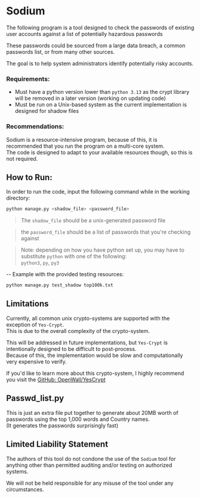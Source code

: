 # Sodium

The following program is a tool designed to check the passwords of
existing user accounts against a list of potentially hazardous passwords

These passwords could be sourced from a large data breach, a common passwords list,
or from many other sources. 

The goal is to help system administrators identify potentially risky accounts.

### Requirements:

- Must have a python version lower than `python 3.13` as the crypt library will be removed in a later version (working on updating code)
- Must be run on a Unix-based system as the current implementation is designed for shadow files

### Recommendations:

Sodium is a resource-intensive program, because of this, it is recommended that you run the program on a multi-core system.  
The code is designed to adapt to your available resources though, so this is not required.

## How to Run:

In order to run the code, input the following command while in the working directory:

```bash
python manage.py <shadow_file> <password_file>
```
> The `shadow_file` should be a unix-generated password file

> the `password_file` should be a list of passwords that you're checking against

> Note: depending on how you have python set up, you may have to substitute `python`
> with one of the following:  
> `python3`, `py`, `py3`

--
Example with the provided testing resources:

```bash
python manage.py test_shadow top100k.txt
```

## Limitations

Currently, all common unix crypto-systems are supported with the exception of `Yes-Crypt`.  
This is due to the overall complexity of the crypto-system.

This will be addressed in future implementations, but `Yes-Crypt` is intentionally designed to be difficult to post-process.  
Because of this, the implementation would be slow and computationally very expensive to verify.

If you'd like to learn more about this crypto-system, I highly recommend you visit the [GitHub: OpenWall/YesCrypt](https://github.com/openwall/yescrypt)

## Passwd_list.py

This is just an extra file put together to generate about 20MB worth of passwords using the top 1,000 words and Country names.  
(It generates the passwords surprisingly fast)

## Limited Liability Statement

The authors of this tool do not condone the use of the `Sodium` tool for anything other than permitted auditing and/or testing on authorized systems.

We will not be held responsible for any misuse of the tool under any circumstances.
